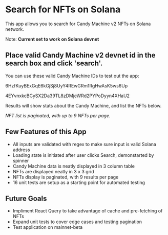 # Search for NFTs on Solana

This app allows you to search for Candy Machine v2 NFTs on Solana network.

Note: **Current set to work on Solana devnet**

## Place valid Candy Machine v2 devnet id in the search box and click 'search'.

You can use these valid Candy Machine IDs to test out the app:

6HzfKuyBExGqE6kGjSj8UyY4REwGRm1RgHwAsK5ws6Up

4EYvnxkcBCySX2Da39TL8zDMjeWRd2PYPoDyyn4XHaU2

Results will show stats about the Candy Machine, and list the NFTs below.

*NFT list is paginated, with up to 9 NFTs per page.*

## Few Features of this App

- All inputs are validated with regex to make sure input is valid Solana address
- Loading state is initiated after user clicks Search, demonstarted by spinner
- Candy Machine data is neatly displayed in 3 column table
- NFTs are displayed neatly in 3 x 3 grid
- NFTs display is paginated, with 9 results per page
- 16 unit tests are setup as a starting point for automated testing

## Future Goals

- Impliment React Query to take advantage of cache and pre-fetching of NFTs
- Expand unit tests to cover edge cases and testing pagination
- Test application on mainnet-beta
